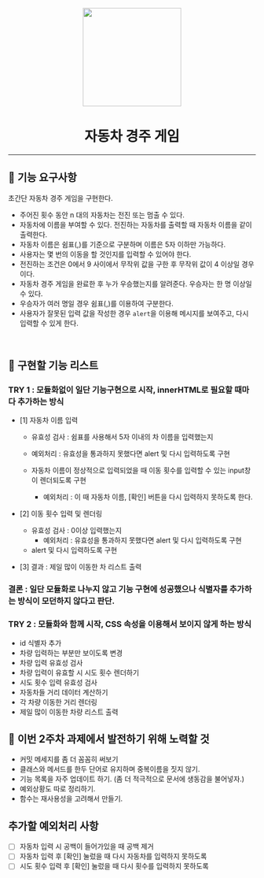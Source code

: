 <p align="middle" >
  <img width="200px;" src="https://github.com/woowacourse/javascript-racingcar-precourse/blob/main/images/racingcar_icon.png?raw=true"/>
</p>
<h1 align="middle">자동차 경주 게임</h1>

---

## 🎯 기능 요구사항

초간단 자동차 경주 게임을 구현한다.

- 주어진 횟수 동안 n 대의 자동차는 전진 또는 멈출 수 있다.
- 자동차에 이름을 부여할 수 있다. 전진하는 자동차를 출력할 때 자동차 이름을 같이 출력한다.
- 자동차 이름은 쉼표(,)를 기준으로 구분하며 이름은 5자 이하만 가능하다.
- 사용자는 몇 번의 이동을 할 것인지를 입력할 수 있어야 한다.
- 전진하는 조건은 0에서 9 사이에서 무작위 값을 구한 후 무작위 값이 4 이상일 경우이다.
- 자동차 경주 게임을 완료한 후 누가 우승했는지를 알려준다. 우승자는 한 명 이상일 수 있다.
- 우승자가 여러 명일 경우 쉼표(,)를 이용하여 구분한다.
- 사용자가 잘못된 입력 값을 작성한 경우 `alert`을 이용해 메시지를 보여주고, 다시 입력할 수 있게 한다.

<br>

## 📌 구현할 기능 리스트

### TRY 1 : 모듈화없이 일단 기능구현으로 시작, innerHTML로 필요할 때마다 추가하는 방식

- [1] 자동차 이름 입력

  - 유효성 검사 : 쉼표를 사용해서 5자 이내의 차 이름을 입력했는지
  - 예외처리 : 유효성을 통과하지 못했다면 alert 및 다시 입력하도록 구현

  - 자동차 이름이 정상적으로 입력되었을 때 이동 횟수를 입력할 수 있는 input창이 렌더되도록 구현
    - 예외처리 : 이 때 자동차 이름, [확인] 버튼을 다시 입력하지 못하도록 한다.

- [2] 이동 횟수 입력 및 렌더링

  - 유효성 검사 : 0이상 입력했는지
    - 예외처리 : 유효성을 통과하지 못했다면 alert 및 다시 입력하도록 구현
  - alert 및 다시 입력하도록 구현

- [3] 결과 : 제일 많이 이동한 차 리스트 출력

### 결론 : 일단 모듈화로 나누지 않고 기능 구현에 성공했으나 식별자를 추가하는 방식이 모던하지 않다고 판단.

### TRY 2 : 모듈화와 함께 시작, CSS 속성을 이용해서 보이지 않게 하는 방식

- id 식별자 추가
- 차량 입력하는 부분만 보이도록 변경
- 차량 입력 유효성 검사
- 차량 입력이 유효할 시 시도 횟수 렌더하기
- 시도 횟수 입력 유효성 검사
- 자동차들 거리 데이터 계산하기
- 각 차량 이동한 거리 렌더링
- 제일 많이 이동한 차량 리스트 출력

## 🌟 이번 2주차 과제에서 발전하기 위해 노력할 것

- 커밋 메세지를 좀 더 꼼꼼히 써보기
- 클래스와 메서드를 한두 단어로 유지하며 중복이름을 짓지 않기.
- 기능 목록을 자주 업데이트 하기. (좀 더 적극적으로 문서에 생동감을 불어넣자.)
- 예외상황도 따로 정리하기.
- 함수는 재사용성을 고려해서 만들기.

## 추가할 예외처리 사항

- [ ] 자동차 입력 시 공백이 들어가있을 때 공백 제거
- [ ] 자동차 입력 후 [확인] 눌렀을 때 다시 자동차를 입력하지 못하도록
- [ ] 시도 횟수 입력 후 [확인] 눌렀을 때 다시 횟수를 입력하지 못하도록
